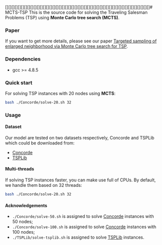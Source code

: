 [][][][][][][][][][][][][][][][][][][][][][][][][][][][][][][][][][][][][][][][][][][][][][]# MCTS-TSP
This is the source code for solving the Traveling Salesman Problems (TSP) using **Monte Carlo tree search (MCTS)**.

### Paper
If you want to get more details, please see our paper [Targeted sampling of enlarged neighborhood via Monte Carlo tree search for TSP](https://github.com/wouterkool/attention-learn-to-route). 

### Dependencies

* gcc >= 4.8.5

### Quick start

For solving TSP instances with 20 nodes using **MCTS**:

```bash
bash ./Concorde/solve-20.sh 32
```

### Usage

#### Dataset

Our model are tested on two datasets respectively, Concorde and  TSPLib which could be downloaded from:

* [Concorde](https://drive.google.com/file/d/1-5W-S5e7CKsJ9uY9uVXIyxgbcZZNYBrp/view)
* [TSPLib](https://wwwproxy.iwr.uni-heidelberg.de/groups/comopt/software/TSPLIB95)

#### Multi-threads

If solving TSP instances faster, you can make use full of CPUs. By default, we handle them based on 32 threads:

```bash
bash ./Concorde/solve-20.sh 32
```

#### Acknowledgements

* `./Concorde/solve-50.sh` is assigned to solve [Concorde](https://drive.google.com/file/d/1-5W-S5e7CKsJ9uY9uVXIyxgbcZZNYBrp/view) instances with 50 nodes;
* `./Concorde/solve-100.sh` is assigned to solve [Concorde](https://drive.google.com/file/d/1-5W-S5e7CKsJ9uY9uVXIyxgbcZZNYBrp/view) instances with 100 nodes;
* `./TSPLib/solve-tsplib.sh` is assigned to solve [TSPLib](https://wwwproxy.iwr.uni-heidelberg.de/groups/comopt/software/TSPLIB95) instances.
